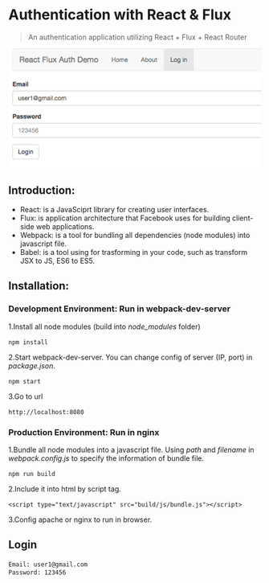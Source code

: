 # Authentication with React & Flux
> An authentication application utilizing React + Flux + React Router

![](demo.png)

## Introduction:

* React: is a JavaSciprt library for creating user interfaces.
* Flux: is application architecture that Facebook uses for building client-side web applications.
* Webpack: is a tool for bundling all dependencies (node modules) into javascript file.
* Babel: is a tool using for trasforming in your code, such as transform JSX to JS, ES6 to ES5.

## Installation:

### Development Environment: Run in webpack-dev-server

1.Install all node modules (build into *node_modules* folder) 

```
npm install
```

2.Start webpack-dev-server. You can change config of server (IP, port) in *package.json*. 

```
npm start  
```

3.Go to url

```
http://localhost:8080
```

### Production Environment: Run in nginx

1.Bundle all node modules into a javascript file. Using *path* and *filename* in *webpack.config.js* to specify the information of bundle file.

```
npm run build 
``` 

2.Include it into html by script tag.

```
<script type="text/javascript" src="build/js/bundle.js"></script>
```

3.Config apache or nginx to run in browser.  

## Login

```
Email: user1@gmail.com
Password: 123456
```